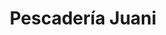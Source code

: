 ---
title: "Pescadería Juani"
url: /zona-de-los-principes-huelva/pescaderia-juani/
shop: marisco
---